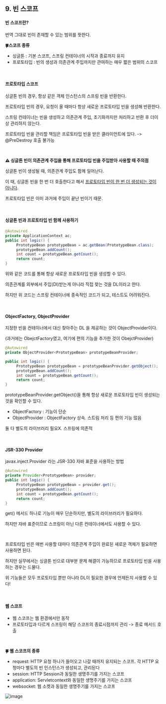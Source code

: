## 9. 빈 스코프

#### 빈 스코프란?

번역 그대로 빈이 존재할 수 있는 범위를 뜻한다.

**🍀스코프 종류**

* 싱글톤 : 기본 스코프, 스프링 컨테이너의 시작과 종료까지 유지
* 프로토타입 : 빈의 생성과 의존관계 주입까지만 관여하는 매우 짧은 범위의 스코프

<br/>

#### 프로토타입 스코프

싱글톤 빈의 경우, 항상 같은 객체 인스턴스의 스프링 빈을 반환한다.

프로토타입 빈의 경우, 요청이 올 때마다 항상 새로운 프로토타입 빈을 생성해 반환한다.

스프링 컨테이너는 빈을 생성하고 의존관계 주입, 초기화까지만 처리하고 반환 후 더이상 관리하지 않는다.

프로토타입 빈을 관리할 책임은 프로토타입 빈을 받은 클라이언트에 있다. -> @PreDestroy 호출 불가능

<br/>

**⚠ 싱글톤 빈이 의존관계 주입을 통해 프로토타입 빈을 주입받아 사용할 때 주의점**

 싱글톤 빈이 생성될 때, 의존관계 주입도 함께 일어난다.

이 때, 싱글톤 빈을 한 번 더 호출한다고 해서 <u>프로토타입 빈이 한 번 더 생성되는 것이 아니다</u>.

프로토타입 빈은 이미 과거에 주입이 끝난 빈이기 때문.

<br/>

#### 싱글톤 빈과 프로토타입 빈 함께 사용하기

```java
@Autowired
private ApplicationContext ac;
public int logic() {
     PrototypeBean prototypeBean = ac.getBean(PrototypeBean.class);
     prototypeBean.addCount();
     int count = prototypeBean.getCount();
     return count;
}
```

위와 같은 코드를 통해 항상 새로운 프로토타입 빈을 생성할 수 있다.

의존관계를 외부에서 주입(DI)받는게 아니라 직접 찾는 것을 DL이라고 한다.

하지만 위 코드는 스프링 컨테이너에 종속적인 코드가 되고, 테스트도 어려워진다.

<br/>

#### ObjectFactory, ObjectProvider

지정한 빈을 컨테이너에서 대신 찾아주는 DL 을 제공하는 것이 ObjectProvider이다.

(과거에는 ObejctFactory였고, 여기에 편의 기능을 추가한 것이 ObejctProvider)

```java
@Autowired
private ObjectProvider<PrototypeBean> prototypeBeanProvider;

public int logic() {
     PrototypeBean prototypeBean = prototypeBeanProvider.getObject();
     prototypeBean.addCount();
     int count = prototypeBean.getCount();
     return count;
}
```

prototypeBeanProvider.getObject()을 통해 항상 새로운 프로토타입 빈이 생성되는 것을 확인할 수 있다.

* ObjectFactory : 기능이 단순
* ObjectProvider : ObjectFactory 상속. 스트림 처리 등 편의 기능 많음

둘 다 별도의 라이브러리 필요X. 스프링에 의존적

<br/>

#### JSR-330 Provider

javax.inject.Provider 라는 JSR-330 자바 표준을 사용하는 방법

```java
@Autowired
private Provider<PrototypeBean> provider;
public int logic() {
     PrototypeBean prototypeBean = provider.get();
     prototypeBean.addCount();
     int count = prototypeBean.getCount();
     return count;
}
```

get() 메서드 하나로 기능이 매우 단순하지만, 별도의 라이브러리가 필요하다.

하지만 자바 표준이므로 스프링이 아닌 다른 컨테이너에서도 사용할 수 있다.

<br/>

프로토타입 빈은 매번 사용할 대마다 의존관계 주입이 완료된 새로운 객체가 필요하면 사용하면 된다.

하지만 실무에서는 싱글톤 빈으로 대부분 문제 해결이 가능하므로 프로토타입 빈을 사용하는 경우는 드물다.

위 기능들은 모두 프로토타입 뿐만 아니라 DL이 필요한 경우에 언제든지 사용할 수 있다!

<br/>

####  웹 스코프

* 웹 스코프는 웹 환경에서만 동작
* 프로토타입과 다르게 스프링이 해당 스코프의 종료시점까지 관리 -> 종료 메서드 호출

<br/>

**🍀 웹 스코프의 종류**

* request: HTTP 요청 하나가 들어오고 나갈 때까지 유지되는 스코프. 각 HTTP 요청마다 별도의 빈 인스턴스가 생성되고, 관리된다
* session: HTTP Session과 동일한 생명주기를 가지는 스코프
* application: Servletcontext와 동일한 생명주기를 가지는 스코프
* websocket: 웹 소켓과 동일한 생명주기를 가지는 스코프

![image](https://user-images.githubusercontent.com/64277114/171787592-742e050e-8569-4880-94dd-2fb85f93c91e.png)
